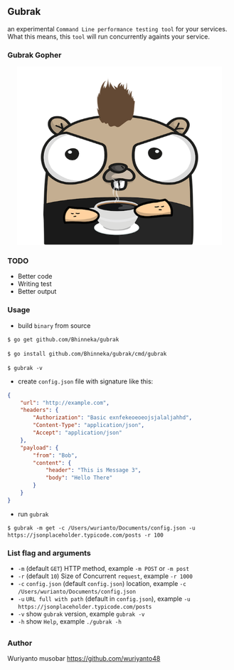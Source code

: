 ## Gubrak

an experimental `Command Line performance testing tool` for your services. What this means, this `tool` will run concurrently againts your service.

### Gubrak Gopher

<p align="center">
  <img width="460" height="400" src="./files/gubrak.png">
</p>

### TODO
- Better code
- Writing test
- Better output

### Usage

- build `binary` from source
```shell
$ go get github.com/Bhinneka/gubrak

$ go install github.com/Bhinneka/gubrak/cmd/gubrak

$ gubrak -v
```

- create `config.json` file with signature like this:
```json
{
    "url": "http://example.com",
    "headers": {
        "Authorization": "Basic exnfekeoeoeojsjalaljahhd",
        "Content-Type": "application/json",
        "Accept": "application/json"
    },
	"payload": {
		"from": "Bob",
		"content": {
			"header": "This is Message 3",
			"body": "Hello There"
		}
	}
}
```

- run `gubrak`
```shell
$ gubrak -m get -c /Users/wurianto/Documents/config.json -u https://jsonplaceholder.typicode.com/posts -r 100
```

### List flag and arguments
- `-m` (default `GET`) HTTP method, example `-m POST` or `-m post`
- `-r` (default `10`) Size of Concurrent `request`, example `-r 1000`
- `-c` `config.json` (default `config.json`) location, example `-c /Users/wurianto/Documents/config.json`
- `-u` `URL full with path` (default in `config.json`), example `-u https://jsonplaceholder.typicode.com/posts`
- `-v` show `gubrak` version, example `gubrak -v`
- `-h` show `Help`, example `./gubrak -h`

##

### Author
Wuriyanto musobar https://github.com/wuriyanto48